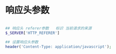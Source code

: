 # 响应头参数



``` php

## 响应头 referer参数   标识 当前请求的来源
$_SERVER['HTTP_REFERER']

## 设置响应头参数
header('Content-Type: application/javascript');

```

